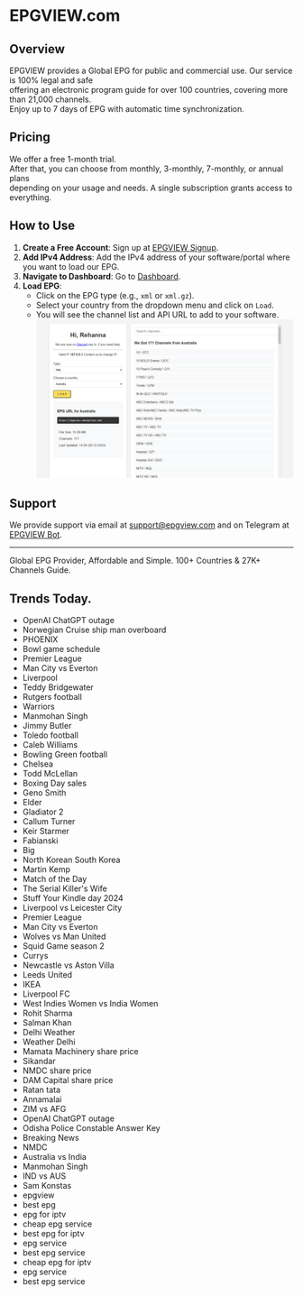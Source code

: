 # EPGVIEW.com



## Overview
EPGVIEW provides a Global EPG for public and commercial use. Our service is 100% legal and safe\
offering an electronic program guide for over 100 countries, covering more than 21,000 channels.\
Enjoy up to 7 days of EPG with automatic time synchronization.

## Pricing
We offer a free 1-month trial. \
After that, you can choose from monthly, 3-monthly, 7-monthly, or annual plans \
depending on your usage and needs. A single subscription grants access to everything.

## How to Use
1. **Create a Free Account**: Sign up at [EPGVIEW Signup](https://epgview.com/signup.php).
2. **Add IPv4 Address**: Add the IPv4 address of your software/portal where you want to load our EPG.
3. **Navigate to Dashboard**: Go to [Dashboard](https://epgview.com/dashboard.php).
4. **Load EPG**:
   - Click on the EPG type (e.g., `xml` or `xml.gz`).
   - Select your country from the dropdown menu and click on `Load`.
   - You will see the channel list and API URL to add to your software.
![EPGVIEW](img/dashboard.png)
## Support
We provide support via email at [support@epgview.com](mailto:support@epgview.com) and on Telegram at [EPGVIEW Bot](https://t.me/epgview_bot).

---

Global EPG Provider, Affordable and Simple. 100+ Countries & 27K+ Channels Guide.

## Trends Today.

- OpenAI ChatGPT outage
- Norwegian Cruise ship man overboard
- PHOENIX
- Bowl game schedule
- Premier League
- Man City vs Everton
- Liverpool
- Teddy Bridgewater
- Rutgers football
- Warriors
- Manmohan Singh
- Jimmy Butler
- Toledo football
- Caleb Williams
- Bowling Green football
- Chelsea
- Todd McLellan
- Boxing Day sales
- Geno Smith
- Elder
- Gladiator 2
- Callum Turner
- Keir Starmer
- Fabianski
- Big
- North Korean South Korea
- Martin Kemp
- Match of the Day
- The Serial Killer's Wife
- Stuff Your Kindle day 2024
- Liverpool vs Leicester City
- Premier League
- Man City vs Everton
- Wolves vs Man United
- Squid Game season 2
- Currys
- Newcastle vs Aston Villa
- Leeds United
- IKEA
- Liverpool FC
- West Indies Women vs India Women
- Rohit Sharma
- Salman Khan
- Delhi Weather
- Weather Delhi
- Mamata Machinery share price
- Sikandar
- NMDC share price
- DAM Capital share price
- Ratan tata
- Annamalai
- ZIM vs AFG
- OpenAI ChatGPT outage
- Odisha Police Constable Answer Key
- Breaking News
- NMDC
- Australia vs India
- Manmohan Singh
- IND vs AUS
- Sam Konstas
- epgview
- best epg
- epg for iptv
- cheap epg service
- best epg for iptv
- epg service
- best epg service
- cheap epg for iptv
- epg service
- best epg service
